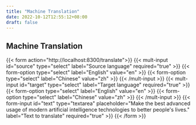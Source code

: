 ```yaml
---
title: "Machine Translation"
date: 2022-10-12T12:55:12+08:00
draft: false
---
```


## Machine Translation


{{< form action="http://localhost:8300/translate">}}
  {{< mult-input id="source" type="select" label="Source language" required="true" >}}
    {{< form-option type="select" label="English" value="en" >}}
    {{< form-option type="select" label="Chinese" value="zh" >}}
  {{< /mult-input >}}
  {{< mult-input id="target" type="select" label="Target language" required="true" >}}
    {{< form-option type="select" label="English" value="en" >}}
    {{< form-option type="select" label="Chinese" value="zh" >}}
  {{< /mult-input >}}
  {{< form-input id="text" type="textarea" placeholder="Make the best advanced usage of modern artificial intelligence technologies to better people's lives." label="Text to translate" required="true" >}}
{{< /form >}}
